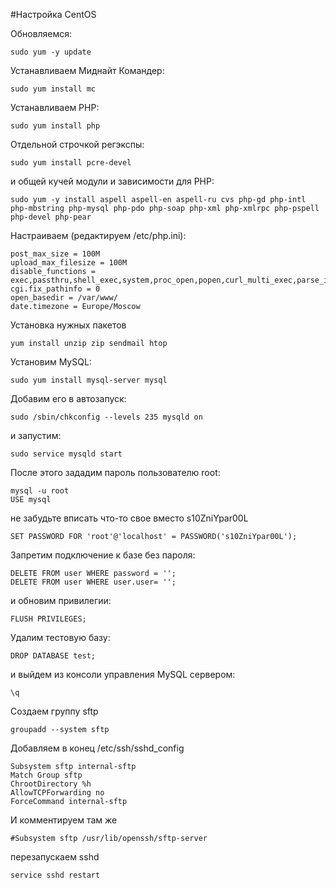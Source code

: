 #Настройка CentOS

Обновляемся:

	sudo yum -y update

Устанавливаем Миднайт Командер:

	sudo yum install mc

Устанавливаем PHP:

	sudo yum install php
    
Отдельной строчкой регэкспы:

	sudo yum install pcre-devel

и общей кучей модули и зависимости для PHP:

	sudo yum -y install aspell aspell-en aspell-ru cvs php-gd php-intl php-mbstring php-mysql php-pdo php-soap php-xml php-xmlrpc php-pspell php-devel php-pear
    
Настраиваем (редактируем /etc/php.ini):

	post_max_size = 100M
	upload_max_filesize = 100M
	disable_functions = exec,passthru,shell_exec,system,proc_open,popen,curl_multi_exec,parse_ini_file,show_source
	cgi.fix_pathinfo = 0
	open_basedir = /var/www/
	date.timezone = Europe/Moscow
    
Установка нужных пакетов

	yum install unzip zip sendmail htop
	
Установим MySQL:

	sudo yum install mysql-server mysql

Добавим его в автозапуск:

	sudo /sbin/chkconfig --levels 235 mysqld on

и запустим:

	sudo service mysqld start

После этого зададим пароль пользователю root:

	mysql -u root
	USE mysql

не забудьте вписать что-то свое вместо s10ZniYpar00L

	SET PASSWORD FOR 'root'@'localhost' = PASSWORD('s10ZniYpar00L');

Запретим подключение к базе без пароля:

	DELETE FROM user WHERE password = '';
	DELETE FROM user WHERE user.user= '';

и обновим привилегии:

	FLUSH PRIVILEGES;

Удалим тестовую базу:

	DROP DATABASE test;

и выйдем из консоли управления MySQL сервером:

	\q

Создаем группу sftp

	groupadd --system sftp
	
Добавляем в конец /etc/ssh/sshd_config

	Subsystem sftp internal-sftp
	Match Group sftp
	ChrootDirectory %h
	AllowTCPForwarding no
	ForceCommand internal-sftp

И комментируем там же

	#Subsystem sftp /usr/lib/openssh/sftp-server

перезапускаем sshd

	service sshd restart
